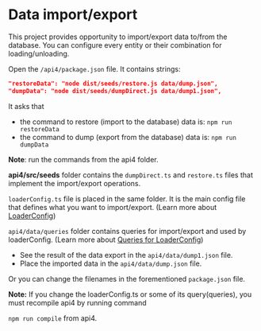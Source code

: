 # Data import/export

This project provides opportunity to import/export data to/from the database. You can configure every entity or their combination for loading/unloading.

Open the `/api4/package.json` file. It contains strings:

```json
"restoreData": "node dist/seeds/restore.js data/dump.json",
"dumpData": "node dist/seeds/dumpDirect.js data/dump1.json",
```

It asks that

* the command to restore \(import to the database\) data is:
  `npm run restoreData` 
* the command to dump \(export from the database\) data is: 
  `npm run dumpData`

**Note**: run the commands from the api4 folder.

**api4/src/seeds** folder contains the `dumpDirect.ts` and `restore.ts` files that implement the import/export operations.

`loaderConfig.ts` file is placed in the same folder. It is the main config file that defines what you want to import/export. \(Learn more about [LoaderConfig](/dump-data/loaderconfig.md)\)

`api4/data/queries` folder contains queries for import/export and used by loaderConfig. \(Learn more about [Queries for LoaderConfig](./queries.md)\)

* See the result of the data export in the `api4/data/dump1.json` file. 
* Place the imported data in the `api4/data/dump.json` file. 

Or you can change the filenames in the forementioned `package.json` file.

**Note:** If you change the loaderConfig.ts or some of its query\(queries\), you must recompile api4 by running command 

`npm run compile` from api4.

